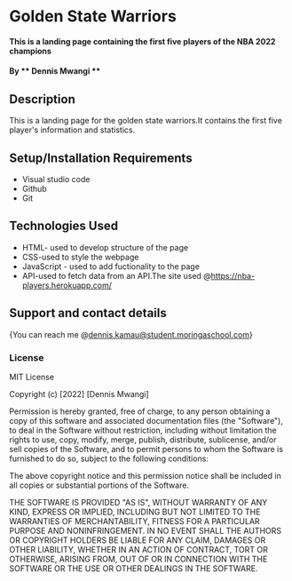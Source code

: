 # Golden State Warriors
#### This is a landing page containing the first five players of the NBA 2022 champions
#### By ** Dennis Mwangi **
## Description
This is a landing page for the golden state warriors.It contains the first five player's information and statistics.
## Setup/Installation Requirements
* Visual studio code
* Github
* Git
## Technologies Used
* HTML- used to develop structure of the page
 * CSS-used to style the webpage
 * JavaScript - used to add fuctionality to the page
 * API-used to fetch data from an API.The site used @https://nba-players.herokuapp.com/
 
## Support and contact details
{You can reach me @dennis.kamau@student.moringaschool.com}
### License
MIT License

Copyright (c) [2022] [Dennis Mwangi]

Permission is hereby granted, free of charge, to any person obtaining a copy
of this software and associated documentation files (the "Software"), to deal
in the Software without restriction, including without limitation the rights
to use, copy, modify, merge, publish, distribute, sublicense, and/or sell
copies of the Software, and to permit persons to whom the Software is
furnished to do so, subject to the following conditions:

The above copyright notice and this permission notice shall be included in all
copies or substantial portions of the Software.

THE SOFTWARE IS PROVIDED "AS IS", WITHOUT WARRANTY OF ANY KIND, EXPRESS OR
IMPLIED, INCLUDING BUT NOT LIMITED TO THE WARRANTIES OF MERCHANTABILITY,
FITNESS FOR A PARTICULAR PURPOSE AND NONINFRINGEMENT. IN NO EVENT SHALL THE
AUTHORS OR COPYRIGHT HOLDERS BE LIABLE FOR ANY CLAIM, DAMAGES OR OTHER
LIABILITY, WHETHER IN AN ACTION OF CONTRACT, TORT OR OTHERWISE, ARISING FROM,
OUT OF OR IN CONNECTION WITH THE SOFTWARE OR THE USE OR OTHER DEALINGS IN THE
SOFTWARE.
  
